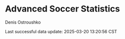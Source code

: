 # Advanced Soccer Statistics
Denis Ostroushko

<!-- gfm -->

Last successful data update: 2025-03-20 13:20:56 CST
